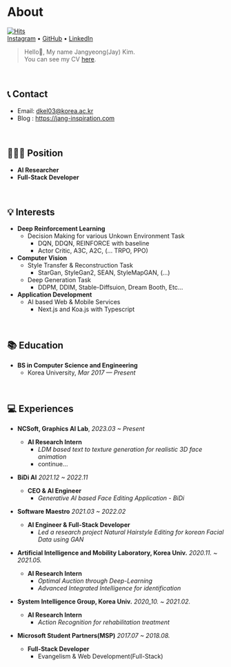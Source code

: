 # About
[![Hits](https://hits.seeyoufarm.com/api/count/incr/badge.svg?url=https%3A%2F%2Fgithub.com%2Flongshiine&count_bg=%2379C83D&title_bg=%23555555&icon=&icon_color=%23E7E7E7&title=hits&edge_flat=false)](https://hits.seeyoufarm.com)
<br />
[Instagram](https://www.instagram.com/jang.inspiration/) • [GitHub](https://github.com/longshiine) • [LinkedIn](https://www.linkedin.com/in/jangyeong-kim-b7924422a/)

> Hello👋, My name Jangyeong(Jay) Kim. <br />
> You can see my CV [here](https://jang-inspiration.com/cv.pdf).

<br />

## 📞 Contact
- Email: dkel03@korea.ac.kr
- Blog : https://jang-inspiration.com

<br />

## 🧑🏻‍💻 Position
- **AI Researcher**
- **Full-Stack Developer**

<br />

## 💡 Interests
- **Deep Reinforcement Learning**
    - Decision Making for various Unkown Environment Task
        - DQN, DDQN, REINFORCE with baseline
        - Actor Critic, A3C, A2C, (... TRPO, PPO)
- **Computer Vision**
    - Style Transfer & Reconstruction Task
        - StarGan, StyleGan2, SEAN, StyleMapGAN, (...)
    - Deep Generation Task
        - DDPM, DDIM, Stable-Diffsuion, Dream Booth, Etc...
- **Application Development**
    - AI based Web & Mobile Services
        - Next.js and Koa.js with Typescript

<br />

## 📚 Education
- **BS in Computer Science and Engineering**
    - Korea University, *Mar 2017 — Present*

<br />

## 💻 Experiences
- **NCSoft, Graphics AI Lab**, *2023.03 ~ Present*
    - **AI Research Intern**
        - *LDM based text to texture generation for realistic 3D face animation*
        - continue…

- **BiDi AI** *2021.12 ~ 2022.11*
    - **CEO & AI Engineer**
        - *Generative AI based Face Editing Application - BiDi*

- **Software Maestro** *2021.03 ~ 2022.02*
    - **AI Engineer & Full-Stack Developer**
        - *Led a research project Natural Hairstyle Editing for korean Facial Data using GAN*

- **Artificial Intelligence and Mobility Laboratory, Korea Univ.** *2020.11. ~ 2021.05.*  
    - **AI Research Intern**
        - *Optimal Auction through Deep-Learning*
        - *Advanced Integrated Intelligence for identification*
  
- **System Intelligence Group, Korea Univ.** *2020_10. ~ 2021.02.*  
    - **AI Research Intern**     
        - *Action Recognition for rehabilitation treatment*

- **Microsoft Student Partners(MSP)** *2017.07 ~ 2018.08.*  
    - **Full-Stack Developer**
        - Evangelism & Web Development(Full-Stack)  
